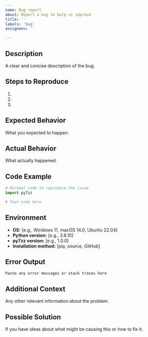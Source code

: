 ```yaml
---
name: Bug report
about: Report a bug to help us improve
title: ''
labels: 'bug'
assignees: ''

---
```


## Description

A clear and concise description of the bug.

## Steps to Reproduce

1.
2.
3.

## Expected Behavior

What you expected to happen.

## Actual Behavior

What actually happened.

## Code Example

```python
# Minimal code to reproduce the issue
import py7zz

# Your code here
```

## Environment

- **OS:** [e.g., Windows 11, macOS 14.0, Ubuntu 22.04]
- **Python version:** [e.g., 3.8.10]
- **py7zz version:** [e.g., 1.0.0]
- **Installation method:** [pip, source, GitHub]

## Error Output

```
Paste any error messages or stack traces here
```

## Additional Context

Any other relevant information about the problem.

## Possible Solution

If you have ideas about what might be causing this or how to fix it.
